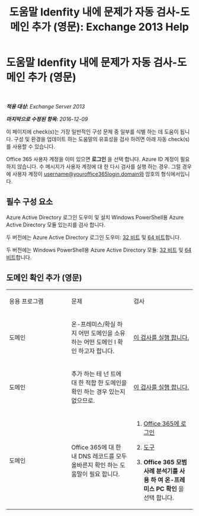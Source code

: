 ﻿---
title: '도움말 Idenfity 내에 문제가 자동 검사-도메인 추가 (영문): Exchange 2013 Help'
TOCTitle: 도움말 Idenfity 내에 문제가 자동 검사-도메인 추가 (영문)
ms:assetid: ea90a24b-7c9c-48d5-9475-0eb7777452f3
ms:mtpsurl: https://technet.microsoft.com/ko-kr/library/Dn793981(v=EXCHG.150)
ms:contentKeyID: 62633039
ms.date: 05/22/2018
mtps_version: v=EXCHG.150
ms.translationtype: MT
---

# 도움말 Idenfity 내에 문제가 자동 검사-도메인 추가 (영문)

 

_**적용 대상:** Exchange Server 2013_

_**마지막으로 수정된 항목:** 2016-12-09_

이 페이지에 check(s)는 가장 일반적인 구성 문제 중 일부를 식별 하는 데 도움이 됩니다. 구성 및 환경을 업데이트 하는 도움말의 유효성을 검사 하려면 아래 자동 check(s)를 사용할 수 있습니다.

Office 365 사용자 계정을 이미 있으면 **로그인** 을 선택 합니다. Azure ID 계정이 필요 하지 않습니다. 수 메시지가 사용자 계정에 대 한 다시 검사를 실행 하는 경우. 그럴 경우에 사용자 계정이 username@youroffice365login.domain와 암호의 형식에서입니다.

## 필수 구성 요소

Azure Active Directory 로그인 도우미 및 설치 Windows PowerShell용 Azure Active Directory 모듈 있는지를 검사 합니다.

두 버전에는 Azure Active Directory 로그인 도우미: [32 비트](https://go.microsoft.com/fwlink/?linkid=286261) 및 [64 비트](https://go.microsoft.com/fwlink/?linkid=286262)합니다.

두 버전에는 Windows PowerShell용 Azure Active Directory 모듈: [32 비트](https://go.microsoft.com/fwlink/?linkid=286258) 및 [64 비트](https://go.microsoft.com/fwlink/?linkid=286259)합니다.

## 도메인 확인 추가 (영문)


<table>
<colgroup>
<col style="width: 33%" />
<col style="width: 33%" />
<col style="width: 33%" />
</colgroup>
<tbody>
<tr class="odd">
<td><p>응용 프로그램</p></td>
<td><p>문제</p></td>
<td><p>검사</p></td>
</tr>
<tr class="even">
<td><p>도메인</p></td>
<td><p>온-프레미스/확실 하지 어떤 도메인을 소유 하는 어떤 도메인 I 확인 하고자 합니다.</p></td>
<td><p><a href="https://go.microsoft.com/?linkid=9834925">이 검사를 실행 합니다.</a></p></td>
</tr>
<tr class="odd">
<td><p>도메인</p></td>
<td><p>추가 하는 테 넌 트에 대 한 적합 한 도메인을 확인 하는 경우 있는지 없으므로.</p></td>
<td><p><a href="https://go.microsoft.com/?linkid=9834905">이 검사를 실행 합니다.</a></p></td>
</tr>
<tr class="even">
<td><p>도메인</p></td>
<td><p>Office 365에 대 한 내 DNS 레코드를 모두 올바른지 확인 하는 도움말이 필요 합니다.</p></td>
<td><ol>
<li><p><a href="https://portal.microsoftonline.com/">Office 365에 로그인</a></p></li>
<li><p><a href="https://portal.microsoftonline.com/tools">도구</a></p></li>
<li><p><strong>Office 365 모범 사례 분석기를 사용 하 여 온-프레미스 PC 확인</strong> 을 선택 합니다.</p></li>
</ol></td>
</tr>
</tbody>
</table>

